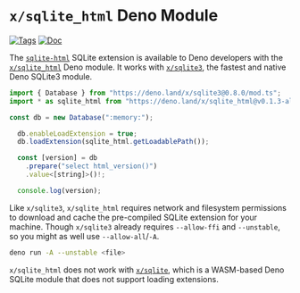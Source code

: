 <!--- Generated with the deno_generate_package.sh script, don't edit by hand! -->

# `x/sqlite_html` Deno Module

[![Tags](https://img.shields.io/github/release/asg017/sqlite-html)](https://github.com/asg017/sqlite-html/releases)
[![Doc](https://doc.deno.land/badge.svg)](https://doc.deno.land/https/deno.land/x/sqlite-html@0.1.3-alpha.1/mod.ts)

The [`sqlite-html`](https://github.com/asg017/sqlite-html) SQLite extension is available to Deno developers with the [`x/sqlite_html`](https://deno.land/x/sqlite-html) Deno module. It works with [`x/sqlite3`](https://deno.land/x/sqlite3), the fastest and native Deno SQLite3 module.

```js
import { Database } from "https://deno.land/x/sqlite3@0.8.0/mod.ts";
import * as sqlite_html from "https://deno.land/x/sqlite_html@v0.1.3-alpha.1/mod.ts";

const db = new Database(":memory:");

  db.enableLoadExtension = true;
  db.loadExtension(sqlite_html.getLoadablePath());

  const [version] = db
    .prepare("select html_version()")
    .value<[string]>()!;

  console.log(version);

```

Like `x/sqlite3`, `x/sqlite_html` requires network and filesystem permissions to download and cache the pre-compiled SQLite extension for your machine. Though `x/sqlite3` already requires `--allow-ffi` and `--unstable`, so you might as well use `--allow-all`/`-A`.

```bash
deno run -A --unstable <file>
```

`x/sqlite_html` does not work with [`x/sqlite`](https://deno.land/x/sqlite@v3.7.0), which is a WASM-based Deno SQLite module that does not support loading extensions.

